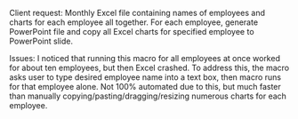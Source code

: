 Client request: Monthly Excel file containing names of employees and charts for each employee all together. For each employee, generate PowerPoint file and copy all Excel charts for specified employee to PowerPoint
slide.

Issues: I noticed that running this macro for all employees at once worked for about ten employees, but then Excel crashed. To address this, the macro asks user to type desired employee name into a text box,
then macro runs for that employee alone. Not 100% automated due to this, but much faster than manually copying/pasting/dragging/resizing numerous charts for each employee.
